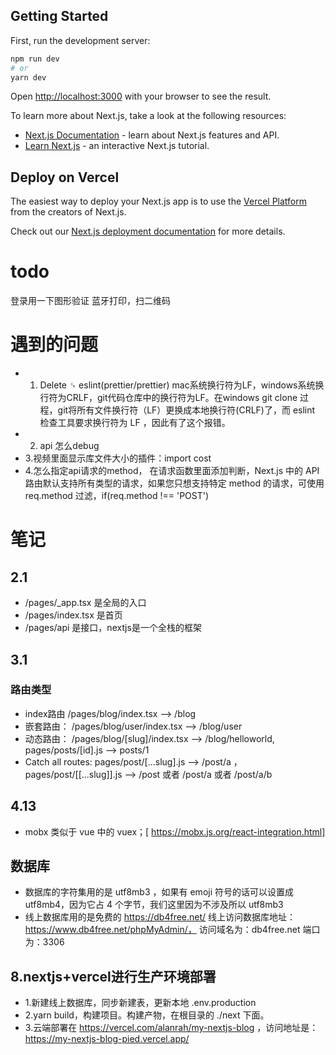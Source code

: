 ## Getting Started

First, run the development server:

```bash
npm run dev
# or
yarn dev
```

Open [http://localhost:3000](http://localhost:3000) with your browser to see the result.


To learn more about Next.js, take a look at the following resources:

- [Next.js Documentation](https://nextjs.org/docs) - learn about Next.js features and API.
- [Learn Next.js](https://nextjs.org/learn) - an interactive Next.js tutorial.

## Deploy on Vercel

The easiest way to deploy your Next.js app is to use the [Vercel Platform](https://vercel.com/new?utm_medium=default-template&filter=next.js&utm_source=create-next-app&utm_campaign=create-next-app-readme) from the creators of Next.js.

Check out our [Next.js deployment documentation](https://nextjs.org/docs/deployment) for more details.

# todo
登录用一下图形验证
蓝牙打印，扫二维码


# 遇到的问题
* 1. Delete ␍ eslint(prettier/prettier)
    mac系统换行符为LF，windows系统换行符为CRLF，git代码仓库中的换行符为LF。在windows  git clone 过程，git将所有文件换行符（LF）更换成本地换行符(CRLF)了，而 eslint 检查工具要求换行符为 LF ，因此有了这个报错。
* 2. api 怎么debug
* 3.视频里面显示库文件大小的插件：import cost
* 4.怎么指定api请求的method，
    在请求函数里面添加判断，Next.js 中的 API 路由默认支持所有类型的请求，如果您只想支持特定 method 的请求，可使用 req.method 过滤，if(req.method !== 'POST')
# 笔记
## 2.1
* /pages/_app.tsx 是全局的入口
* /pages/index.tsx 是首页
* /pages/api 是接口，nextjs是一个全栈的框架
## 3.1
### 路由类型
* index路由 /pages/blog/index.tsx --> /blog
* 嵌套路由： /pages/blog/user/index.tsx --> /blog/user
* 动态路由： /pages/blog/[slug]/index.tsx --> /blog/helloworld,  pages/posts/[id].js --> posts/1
* Catch all routes: pages/post/[...slug].js --> /post/a ， pages/post/[[...slug]].js -->  /post 或者 /post/a 或者 /post/a/b
## 4.13
* mobx 类似于 vue 中的 vuex；[ https://mobx.js.org/react-integration.html]
## 数据库
* 数据库的字符集用的是 utf8mb3 ，如果有 emoji 符号的话可以设置成 utf8mb4，因为它占 4 个字节，我们这里因为不涉及所以 utf8mb3
* 线上数据库用的是免费的 https://db4free.net/ 线上访问数据库地址：https://www.db4free.net/phpMyAdmin/， 访问域名为：db4free.net 端口为：3306

## 8.nextjs+vercel进行生产环境部署
* 1.新建线上数据库，同步新建表，更新本地 .env.production
* 2.yarn build，构建项目。构建产物，在根目录的 ./next 下面。
* 3.云端部署在 https://vercel.com/alanrah/my-nextjs-blog ，访问地址是：https://my-nextjs-blog-pied.vercel.app/


